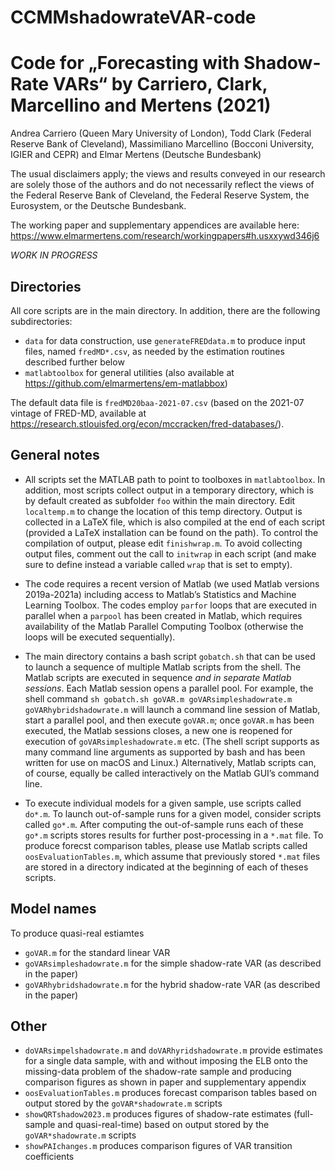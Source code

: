 # CCMMshadowrateVAR-code

# Code for „Forecasting with Shadow-Rate VARs“ by Carriero, Clark, Marcellino and Mertens (2021)

Andrea Carriero (Queen Mary University of London), Todd Clark (Federal Reserve Bank of Cleveland), Massimiliano Marcellino (Bocconi University, IGIER and CEPR) and Elmar Mertens (Deutsche Bundesbank)

The usual disclaimers apply; the views and results conveyed in our research are solely those of the authors and do not necessarily reflect the views of the Federal Reserve Bank of Cleveland, the Federal Reserve System, the Eurosystem, or the Deutsche Bundesbank.

The working paper and supplementary appendices are available here: https://www.elmarmertens.com/research/workingpapers#h.usxxywd346j6

*WORK IN PROGRESS*

## Directories
All core scripts are in the main directory. In addition, there are the following subdirectories:
- `data` for data construction, use `generateFREDdata.m` to produce input files, named `fredMD*.csv`, as needed by the estimation routines described further below
- `matlabtoolbox` for general utilities (also available at https://github.com/elmarmertens/em-matlabbox)

The default data file is `fredMD20baa-2021-07.csv` (based on the 2021-07 vintage of FRED-MD, available at https://research.stlouisfed.org/econ/mccracken/fred-databases/).

## General notes

- All scripts set the MATLAB path to point to toolboxes in `matlabtoolbox`. In addition, most scripts collect output in a temporary directory, which is by default created as subfolder `foo` within the main directory. Edit `localtemp.m` to change the location of this temp directory. Output is collected in a LaTeX file, which is also compiled at the end of each script (provided a LaTeX installation can be found on the path). To control the compilation of output, please edit `finishwrap.m`. To avoid collecting output files, comment out the call to `initwrap` in each script (and make sure to define instead a variable called `wrap` that is set to empty).

- The code requires a recent version of Matlab (we used Matlab versions 2019a-2021a) including access to Matlab’s Statistics and Machine Learning Toolbox. The codes employ `parfor` loops that are executed in parallel when a `parpool` has been created in Matlab, which requires availability of the Matlab Parallel Computing Toolbox (otherwise the loops will be executed sequentially).

- The main directory contains a bash script `gobatch.sh` that can be used to launch a sequence of multiple Matlab scripts from the shell. The Matlab scripts are executed in sequence *and in separate Matlab sessions*. Each Matlab session opens a parallel pool. For example, the shell command `sh gobatch.sh goVAR.m goVARsimpleshadowrate.m goVARhybridshadowrate.m` will launch a command line session of Matlab, start a parallel pool, and then execute `goVAR.m`; once `goVAR.m` has been executed, the Matlab sessions closes, a new one is reopened for execution of `goVARsimpleshadowrate.m` etc. (The shell script supports as many command line arguments as supported by bash and has been written for use on macOS and Linux.) Alternatively, Matlab scripts can, of course, equally be called interactively on the Matlab GUI’s command line.

- To execute individual models for a given sample, use scripts called `do*.m`. To launch out-of-sample runs for a given model, consider scripts called `go*.m`. After computing the out-of-sample runs each of these `go*.m` scripts stores results for further post-processing in a `*.mat` file. To produce forecst comparison tables, please use Matlab scripts called `oosEvaluationTables.m`, which assume that previously stored `*.mat` files are stored in a directory indicated at the beginning of each of theses scripts.  

## Model names

To produce quasi-real estiamtes
- `goVAR.m` for the standard linear VAR
- `goVARsimpleshadowrate.m` for the simple shadow-rate VAR (as described in the paper)
- `goVARhybridshadowrate.m` for the hybrid shadow-rate VAR (as described in the paper)

## Other
- `doVARsimpelshadowrate.m` and `doVARhyridshadowrate.m` provide estimates for a single data sample, with and without imposing the ELB onto the missing-data problem of the shadow-rate sample and producing comparison figures as shown in paper and supplementary appendix
- `oosEvaluationTables.m` produces forecast comparison tables based on output stored by the `goVAR*shadowrate.m` scripts
- `showQRTshadow2023.m` produces figures of shadow-rate estimates (full-sample and quasi-real-time) based on output stored by the `goVAR*shadowrate.m` scripts
- `showPAIchanges.m` produces comparison figures of VAR transition coefficients
